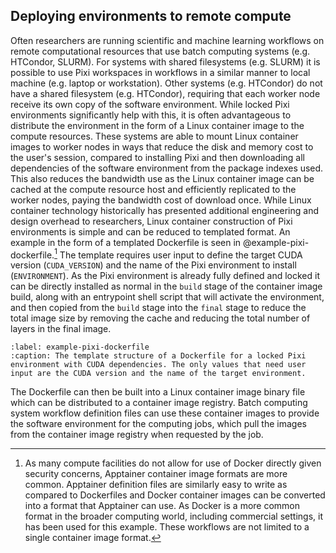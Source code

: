 ## Deploying environments to remote compute

Often researchers are running scientific and machine learning workflows on remote computational resources that use batch computing systems (e.g. HTCondor, SLURM).
For systems with shared filesystems (e.g. SLURM) it is possible to use Pixi workspaces in workflows in a similar manner to local machine (e.g. laptop or workstation).
Other systems (e.g. HTCondor) do not have a shared filesystem (e.g. HTCondor), requiring that each worker node receive its own copy of the software environment.
While locked Pixi environments significantly help with this, it is often advantageous to distribute the environment in the form of a Linux container image to the compute resources.
These systems are able to mount Linux container images to worker nodes in ways that reduce the disk and memory cost to the user's session, compared to installing Pixi and then downloading all dependencies of the software environment from the package indexes used.
This also reduces the bandwidth use as the Linux container image can be cached at the compute resource host and efficiently replicated to the worker nodes, paying the bandwidth cost of download once.
While Linux container technology historically has presented additional engineering and design overhead to researchers, Linux container construction of Pixi environments is simple and can be reduced to templated format.
An example in the form of a templated Dockerfile is seen in @example-pixi-dockerfile.[^docker_footnote]
The template requires user input to define the target CUDA version (`CUDA_VERSION`) and the name of the Pixi environment to install (`ENVIRONMENT`).
As the Pixi environment is already fully defined and locked it can be directly installed as normal in the `build` stage of the container image build, along with an entrypoint shell script that will activate the environment, and then copied from the `build` stage into the `final` stage to reduce the total image size by removing the cache and reducing the total number of layers in the final image.

```{literalinclude} code/ml-example/Dockerfile
:label: example-pixi-dockerfile
:caption: The template structure of a Dockerfile for a locked Pixi environment with CUDA dependencies. The only values that need user input are the CUDA version and the name of the target environment.
```

The Dockerfile can then be built into a Linux container image binary file which can be distributed to a container image registry.
Batch computing system workflow definition files can use these container images to provide the software environment for the computing jobs, which pull the images from the container image registry when requested by the job.

[^docker_footnote]: As many compute facilities do not allow for use of Docker directly given security concerns, Apptainer container image formats are more common.
Apptainer definition files are similarly easy to write as compared to Dockerfiles and Docker container images can be converted into a format that Apptainer can use.
As Docker is a more common format in the broader computing world, including commercial settings, it has been used for this example.
These workflows are not limited to a single container image format.
